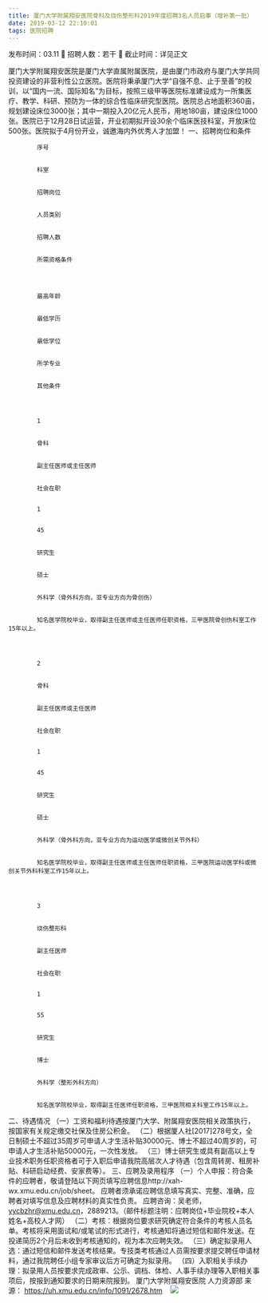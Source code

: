 ```yaml
---
title: 厦门大学附属翔安医院骨科及烧伤整形科2019年度招聘3名人员启事（增补第一批）
date: 2019-03-12 22:10:01
tags: 医院招聘
---
```

发布时间：03.11   🌟   招聘人数：若干   🌈   截止时间：详见正文
<!-- more -->

厦门大学附属翔安医院是厦门大学直属附属医院，是由厦门市政府与厦门大学共同投资建设的非营利性公立医院。医院将秉承厦门大学“自强不息、止于至善”的校训，以“国内一流、国际知名”为目标，按照三级甲等医院标准建设成为一所集医疗、教学、科研、预防为一体的综合性临床研究型医院。医院总占地面积360亩，规划建设床位3000张；其中一期投入20亿元人民币，用地180亩，建设床位1000张。医院已于12月28日试运营，开业初期拟开设30余个临床医技科室，开放床位500张。医院拟于4月份开业，诚邀海内外优秀人才加盟！
一、招聘岗位和条件


    
        
            
            序号
            
            
            科室
            
            
            招聘岗位
            
            
            人员类别
            
            
            招聘人数
            
            
            所需资格条件
            
        
        
            
            最高年龄
            
            
            最低学历
            
            
            最低学位
            
            
            所学专业
            
            
            其他条件
            
        
        
            
            1
            
            
            骨科
            
            
            副主任医师或主任医师
            
            
            社会在职
            
            
            1
            
            
            45
            
            
            研究生
            
            
            硕士
            
            
            外科学（骨外科方向，亚专业方向为骨创伤）
            
            
            知名医学院校毕业，取得副主任医师或主任医师任职资格，三甲医院骨创伤科室工作15年以上。
            
        
        
            
            2
            
            
            骨科
            
            
            副主任医师或主任医师
            
            
            社会在职
            
            
            1
            
            
            45
            
            
            研究生
            
            
            硕士
            
            
            外科学（骨外科方向，亚专业方向为运动医学或微创关节外科）
            
            
            知名医学院校毕业，取得副主任医师或主任医师任职资格，三甲医院运动医学科或微创关节外科科室工作15年以上。
            
        
        
            
            3
            
            
            烧伤整形科
            
            
            副主任医师
            
            
            社会在职
            
            
            1
            
            
            55
            
            
            研究生
            
            
            博士
            
            
            外科学（整形外科方向）
            
            
            知名医学院校毕业，取得副主任医师任职资格，三甲医院相关科室工作15年以上。
            
        
    


二、待遇情况
（一）工资和福利待遇按厦门大学、附属翔安医院相关政策执行，按国家有关规定缴交社保及住房公积金。
（二）根据厦人社[2017]278号文，全日制硕士不超过35周岁可申请人才生活补贴30000元、博士不超过40周岁的，可申请人才生活补贴50000元，一次性发放。
（三）博士研究生或具有副高以上专业技术职务任职资格者可于入职后申请我院高层次人才待遇（包含周转房、租房补贴、科研启动经费、安家费等）。
三、应聘及录用程序
（一）个人申报：符合条件的应聘者，敬请登陆以下网页填写应聘信息http://xah-wx.xmu.edu.cn/job/sheet。
应聘者须承诺应聘信息填写真实、完整、准确，应聘者对填写信息及应聘材料的真实性负责。
应聘咨询：吴老师，yycbzhr@xmu.edu.cn，2889213。（邮件标题注明：应聘岗位+毕业院校+本人姓名+高校人才网）
（二）考核：根据岗位要求研究确定符合条件的考核人员名单。考核将采用面试和/或笔试的形式进行，考核通知将通过短信和邮件发送。在投递简历2个月后未收到考核通知的，视为本次应聘失效。
（三）确定拟录用人选：通过短信和邮件发送考核结果。专技类考核通过人员需按要求提交聘任申请材料，通过我院聘任小组专家审议后方可确定为拟录用。
（四）入职相关手续办理：拟录用人员按要求完成政审、公示、调档、体检、人事手续办理等入职相关事项后，按报到通知要求的日期来院报到。
厦门大学附属翔安医院
人力资源部
来源：
https://uh.xmu.edu.cn/info/1091/2678.htm
 
 ![](https://cdn.weiweiblog.cn/20181015134814.png)